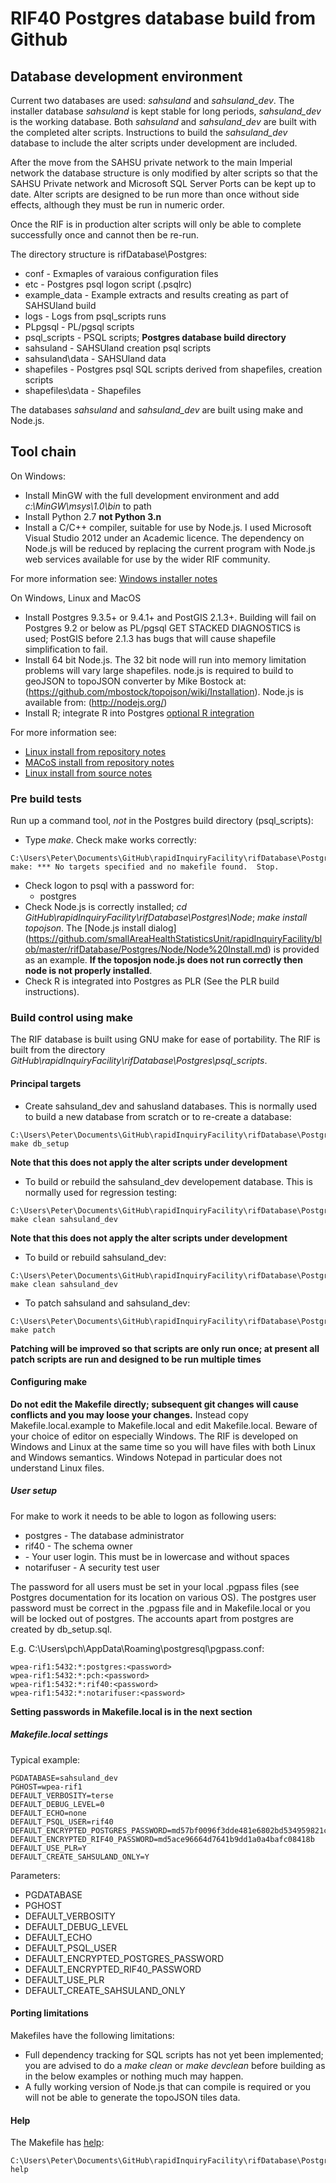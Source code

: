 # RIF40 Postgres database build from Github

## Database development environment

Current two databases are used: *sahsuland* and *sahsuland_dev*. The installer database *sahsuland* is kept stable for long periods, 
*sahsuland_dev* is the working database. Both *sahsuland* and *sahsuland_dev* are built with the completed alter 
scripts. Instructions to build the *sahsuland_dev* database to include the alter scripts under development are included.

After the move from the SAHSU private network to the main 
Imperial network the database structure is only modified by alter scripts so that the SAHSU Private network 
and Microsoft SQL Server Ports can be kept up to date. Alter scripts are designed to be run more than once without 
side effects, although they must be run in numeric order.

Once the RIF is in production alter scripts will only be able to complete successfully once and cannot then 
be re-run.

The directory structure is rifDatabase\Postgres\:

* conf            - Exmaples of varaious configuration files
* etc             - Postgres psql logon script (.psqlrc)
* example_data    - Example extracts and results creating as part of SAHSUland build
* logs            - Logs from psql_scripts runs
* PLpgsql         - PL/pgsql scripts
* psql_scripts    - PSQL scripts; **Postgres database build directory**
* sahsuland       - SAHSUland creation psql scripts
* sahsuland\data  - SAHSUland data
* shapefiles      - Postgres psql SQL scripts derived from shapefiles, creation scripts
* shapefiles\data - Shapefiles

The databases *sahsuland* and *sahsuland_dev* are built using make and Node.js. 

## Tool chain 

On Windows:

* Install MinGW with the full development environment and add *c:\MinGW\msys\1.0\bin* to path
* Install Python 2.7 **not Python 3.n**
* Install a C/C++ compiler, suitable for use by Node.js. I used Microsoft Visual Studio 2012 
  under an Academic licence. The dependency on Node.js will be reduced by replacing the current 
  program with Node.js web services available for use by the wider RIF community.

For more information see: [Windows installer notes](https://github.com/smallAreaHealthStatisticsUnit/rapidInquiryFacility/blob/master/rifDatabase/Postgres/docs/windows.md)

On Windows, Linux and MacOS

* Install Postgres 9.3.5+ or 9.4.1+ and PostGIS 2.1.3+. Building will fail on Postgres 9.2 or 
  below as PL/pgsql GET STACKED DIAGNOSTICS is used; PostGIS before 2.1.3 has bugs that will cause 
  shapefile simplification to fail.
* Install 64 bit Node.js. The 32 bit node will run into memory limitation problems will vary large 
  shapefiles. node.js is required to build to geoJSON to topoJSON converter by Mike Bostock at: 
  (https://github.com/mbostock/topojson/wiki/Installation). Node.js is available from: (http://nodejs.org/)
* Install R; integrate R into Postgres [optional R integration](https://github.com/smallAreaHealthStatisticsUnit/rapidInquiryFacility/blob/master/rifDatabase/Postgres/docs/plr.md)

For more information see: 

* [Linux install from repository notes](https://github.com/smallAreaHealthStatisticsUnit/rapidInquiryFacility/blob/master/rifDatabase/Postgres/docs/linux_repo.md)
* [MACoS install from repository notes](https://github.com/smallAreaHealthStatisticsUnit/rapidInquiryFacility/blob/master/rifDatabase/Postgres/docs/macos_repo.md)
* [Linux install from source notes](https://github.com/smallAreaHealthStatisticsUnit/rapidInquiryFacility/blob/master/rifDatabase/Postgres/docs/linux_source.md)

### Pre build tests

Run up a command tool, *not* in the Postgres build directory (psql_scripts):

* Type *make*. Check make works correctly:
```
C:\Users\Peter\Documents\GitHub\rapidInquiryFacility\rifDatabase\Postgres>make
make: *** No targets specified and no makefile found.  Stop.
```
* Check logon to psql with a password for:
  * postgres
* Check Node.js is correctly installed; *cd GitHub\rapidInquiryFacility\rifDatabase\Postgres\Node*; *make install topojson*. 
  The [Node.js install dialog]
(https://github.com/smallAreaHealthStatisticsUnit/rapidInquiryFacility/blob/master/rifDatabase/Postgres/Node/Node%20Install.md) is provided as an example.
  **If the toposjon node.js does not run correctly then node is not properly installed**. 
* Check R is integrated into Postgres as PLR (See the PLR build instructions).

### Build control using make

The RIF database is built using GNU make for ease of portability. The RIF is built from the directory 
*GitHub\rapidInquiryFacility\rifDatabase\Postgres\psql_scripts*.

#### Principal targets

* Create sahsuland_dev and sahusland databases. This is normally used to build a new database from scratch or to re-create a database:
```
C:\Users\Peter\Documents\GitHub\rapidInquiryFacility\rifDatabase\Postgres\psql_scripts> make db_setup
```
   **Note that this does not apply the alter scripts under development**
* To build or rebuild the sahsuland_dev developement database. This is normally used for regression testing:
```
C:\Users\Peter\Documents\GitHub\rapidInquiryFacility\rifDatabase\Postgres\psql_scripts> make clean sahsuland_dev
```
   **Note that this does not apply the alter scripts under development**
* To build or rebuild sahsuland_dev:
```
C:\Users\Peter\Documents\GitHub\rapidInquiryFacility\rifDatabase\Postgres\psql_scripts> make clean sahsuland_dev
```
* To patch sahsuland and sahsuland_dev:
```
C:\Users\Peter\Documents\GitHub\rapidInquiryFacility\rifDatabase\Postgres\psql_scripts> make patch
```
   **Patching will be improved so that scripts are only run once; at present all patch scripts are run and designed to be run multiple times**
#### Configuring make

**Do not edit the Makefile directly; subsequent git changes will cause conflicts and you may loose 
your changes.** Instead copy Makefile.local.example to Makefile.local and edit Makefile.local. Beware 
of your choice of editor on especially Windows. The RIF is developed on Windows and Linux at the same time so 
you will have files with both Linux <CR> and Windows <CRLF> semantics. Windows Notepad in particular 
does not understand Linux files.

##### User setup

For make to work it needs to be able to logon as following users:

* postgres     - The database administrator
* rif40        - The schema owner
* <user login> - Your user login. This must be in lowercase and without spaces
* notarifuser  - A security test user

The password for all users must be set in your local .pgpass files (see Postgres documentation for its location on various OS). 
The postgres user password must be correct in the .pgpass file and in Makefile.local or you will be locked out of postgres. 
The accounts apart from postgres are created by db_setup.sql.

E.g. C:\Users\pch\AppData\Roaming\postgresql\pgpass.conf:
```
wpea-rif1:5432:*:postgres:<password>
wpea-rif1:5432:*:pch:<password>
wpea-rif1:5432:*:rif40:<password>
wpea-rif1:5432:*:notarifuser:<password>
```

**Setting passwords in Makefile.local is in the next section**

##### Makefile.local settings

Typical example:
```
PGDATABASE=sahsuland_dev
PGHOST=wpea-rif1
DEFAULT_VERBOSITY=terse
DEFAULT_DEBUG_LEVEL=0
DEFAULT_ECHO=none
DEFAULT_PSQL_USER=rif40
DEFAULT_ENCRYPTED_POSTGRES_PASSWORD=md57bf0096f3dde481e6802bd534959821c
DEFAULT_ENCRYPTED_RIF40_PASSWORD=md5ace96664d7641b9dd1a0a4bafc08418b
DEFAULT_USE_PLR=Y
DEFAULT_CREATE_SAHSULAND_ONLY=Y
```

Parameters:

* PGDATABASE
* PGHOST
* DEFAULT_VERBOSITY
* DEFAULT_DEBUG_LEVEL
* DEFAULT_ECHO
* DEFAULT_PSQL_USER
* DEFAULT_ENCRYPTED_POSTGRES_PASSWORD
* DEFAULT_ENCRYPTED_RIF40_PASSWORD
* DEFAULT_USE_PLR
* DEFAULT_CREATE_SAHSULAND_ONLY

#### Porting limitations

Makefiles have the following limitations:

* Full dependency tracking for SQL scripts has not yet been implemented; you are advised to do a *make clean* 
  or *make devclean* before building as in the below examples or nothing much may happen.
* A fully working version of Node.js that can compile is required or you will not be able to generate the 
  topoJSON tiles data.

#### Help

The Makefile has [help](https://github.com/smallAreaHealthStatisticsUnit/rapidInquiryFacility/blob/master/rifDatabase/Postgres/psql_scripts/Make%20Help.md):

```
C:\Users\Peter\Documents\GitHub\rapidInquiryFacility\rifDatabase\Postgres\psql_scripts>make help
```
 

